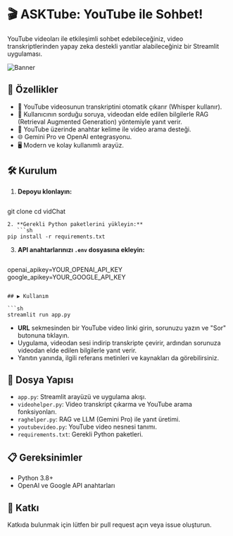 # 🎬 ASKTube: YouTube ile Sohbet!

YouTube videoları ile etkileşimli sohbet edebileceğiniz, video transkriptlerinden yapay zeka destekli yanıtlar alabileceğiniz bir Streamlit uygulaması.

![Banner](./img/app_banner.png)

## 🚀 Özellikler

- 🎤 YouTube videosunun transkriptini otomatik çıkarır (Whisper kullanır).
- 🤖 Kullanıcının sorduğu soruya, videodan elde edilen bilgilerle RAG (Retrieval Augmented Generation) yöntemiyle yanıt verir.
- 🔎 YouTube üzerinde anahtar kelime ile video arama desteği.
- 🌐 Gemini Pro ve OpenAI entegrasyonu.
- 🖥️ Modern ve kolay kullanımlı arayüz.

## 🛠️ Kurulum

1. **Depoyu klonlayın:**
   ```sh
git clone <repo-url>
cd vidChat
```
2. **Gerekli Python paketlerini yükleyin:**
   ```sh
pip install -r requirements.txt
```
3. **API anahtarlarınızı `.env` dosyasına ekleyin:**
   ```
openai_apikey=YOUR_OPENAI_API_KEY
google_apikey=YOUR_GOOGLE_API_KEY
```

## ▶️ Kullanım

```sh
streamlit run app.py
```

- **URL** sekmesinden bir YouTube video linki girin, sorunuzu yazın ve "Sor" butonuna tıklayın.
- Uygulama, videodan sesi indirip transkripte çevirir, ardından sorunuza videodan elde edilen bilgilerle yanıt verir.
- Yanıtın yanında, ilgili referans metinleri ve kaynakları da görebilirsiniz.

## 📁 Dosya Yapısı

- `app.py`: Streamlit arayüzü ve uygulama akışı.
- `videohelper.py`: Video transkript çıkarma ve YouTube arama fonksiyonları.
- `raghelper.py`: RAG ve LLM (Gemini Pro) ile yanıt üretimi.
- `youtubevideo.py`: YouTube video nesnesi tanımı.
- `requirements.txt`: Gerekli Python paketleri.

## 📋 Gereksinimler

- Python 3.8+
- OpenAI ve Google API anahtarları

## 🤝 Katkı

Katkıda bulunmak için lütfen bir pull request açın veya issue oluşturun.
